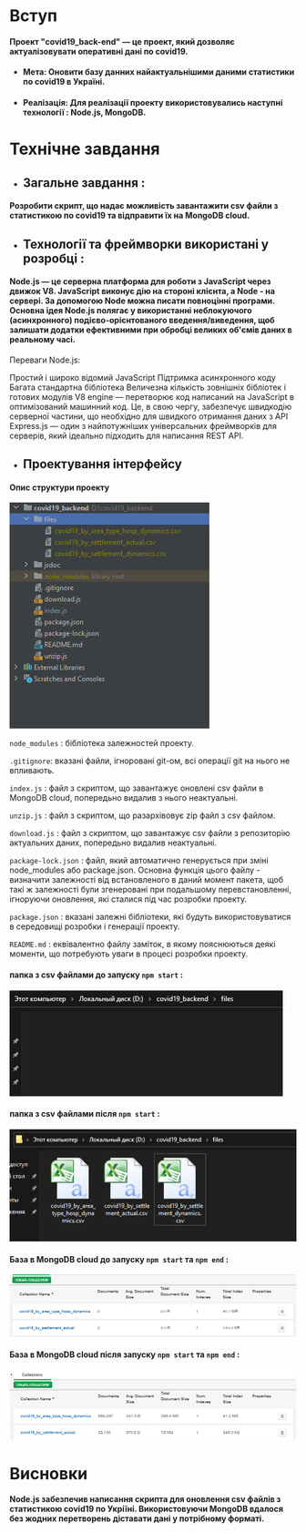 # Вступ

#### Проект "covid19_back-end" — це проект, який дозволяє актуалізовувати оперативні дані по covid19.
- #### Мета: Оновити базу данних найактуальнішими даними статистики по covid19 в Україні.
- #### Реалізація: Для реалізації проекту використовувались наступні технології : Node.js, MongoDB.

# Технічне завдання

- ## Загальне завдання : 

 #### Розробити скрипт, що надає можливість завантажити csv файли з статистикою по covid19 та відправити їх на MongoDB cloud.

- ## Технології та фреймворки використані у розробці : 

#### Node.js — це серверна платформа для роботи з JavaScript через движок V8. JavaScript виконує дію на стороні клієнта, а Node - на сервері. За допомогою Node можна писати повноцінні програми. Основна ідея Node.js полягає у використанні неблокуючого (асинхронного) подієво-орієнтованого введення/виведення, щоб залишати додатки ефективними при обробці великих об'ємів даних в реальному часі. 

Переваги Node.js:

Простий і широко відомий JavaScript Підтримка асинхронного коду Багата стандартна бібліотека Величезна кількість зовнішніх бібліотек і готових модулів V8 engine — перетворює код написаний на JavaScript в оптимізований машинний код. Це, в свою чергу, забезпечує швидкодію серверної частини, що необхідно для швидкого отримання даних з API Express.js — один з найпотужніших універсальних фреймворків для серверів, який ідеально підходить для написання REST API.

- ## Проектування інтерфейсу

#### Опис структури проекту

![image](https://github.com/IllyaPysarchuk/covid19_back-end/blob/Illya-Pusarchuk/images/project%20structure.png)

`node_modules` : бібліотека залежностей проекту.

`.gitignore`: вказані файли, ігноровані git-ом, всі операції git на нього не впливають.

`index.js` : файл з скриптом, що завантажує оновлені csv файли в MongoDB cloud, попередьно видалив з нього неактуальні.

`unzip.js` : файл з скриптом, що разархівовує zip файл з csv файлом.

`download.js` : файл з скриптом, що завантажує csv файли з репозиторію актуальних даних, попередьно видалив неактуальні.

`package-lock.json` : файл, який автоматично генерується при зміні node_modules або package.json. Основна функція цього файлу - визначити залежності від встановленого в даний момент пакета, щоб такі ж залежності були згенеровані при подальшому перевстановленні, ігноруючи оновлення, які сталися під час розробки проекту.

`package.json` : вказані залежні бібліотеки, які будуть використовуватися в середовищі розробки і генерації проекту.

`README.md` : еквівалентно файлу заміток, в якому пояснюються деякі моменти, що потребують уваги в процесі розробки проекту.

#### папка з csv файлами до запуску `npm start` :
![image](https://github.com/IllyaPysarchuk/covid19_back-end/blob/Illya-Pusarchuk/images/folder%20with%20csv%20files%20before%20lauching%20script.png)

#### папка з csv файлами після `npm start` :
![image](https://github.com/IllyaPysarchuk/covid19_back-end/blob/Illya-Pusarchuk/images/folder%20with%20csv%20files.png)

#### База в MongoDB cloud до запуску `npm start` та `npm end` :
![image](https://github.com/IllyaPysarchuk/covid19_back-end/blob/Illya-Pusarchuk/images/mongodb%20before%20launching%20script.png)

#### База в MongoDB cloud після запуску `npm start` та `npm end` :
![image](https://github.com/IllyaPysarchuk/covid19_back-end/blob/Illya-Pusarchuk/images/mongodb%20update%20after%20launching%20script.png)

# Висновки
#### Node.js забезпечив написання скрипта для оновлення csv файлів з статистикою covid19 по Укріїні. Використовуючи MongoDB вдалося без жодних перетворень діставати дані у потрібному форматі.
